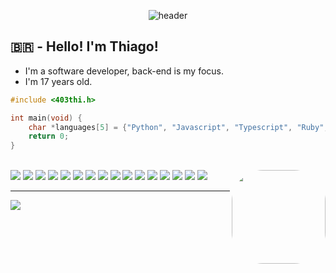<span align="center">
    
![header](https://dynamic-image-renderer.vercel.app/api?preset=minimalist&titleBgColor=blacktitle&titleBgOpacity=100&titleBgRainbowOpacity=100&title=403thi&subtitle=%2F%2Fbackend%2C%20developer&textAnimation=popup&titleFontSize=90&subtitleFontSize=25&subtitlePositionY=73)
    
</span>

## 🇧🇷 - Hello! I'm Thiago!
- I'm a software developer, back-end is my focus.
- I'm 17 years old.
```c
#include <403thi.h>

int main(void) {
    char *languages[5] = {"Python", "Javascript", "Typescript", "Ruby", "C"};
    return 0;
}
```
    
<div style="display: inline" align="right"><br>
  <img src="https://img.shields.io/badge/Rust-000000?style=for-the-badge&logo=rust&logoColor=white">
  <img src="https://img.shields.io/badge/JavaScript-F7DF1E?style=for-the-badge&logo=javascript&logoColor=black">
  <img src="https://img.shields.io/badge/React-20232A?style=for-the-badge&logo=react&logoColor=61DAFB">
  <img src="https://img.shields.io/badge/TypeScript-007ACC?style=for-the-badge&logo=typescript&logoColor=white">
  <img src="https://img.shields.io/badge/Node.js-43853D?style=for-the-badge&logo=node.js&logoColor=white">
  <img src="https://img.shields.io/badge/Express.js-404D59?style=for-the-badge&logo=express">
  <img src="https://img.shields.io/badge/redis-%23DD0031.svg?&style=for-the-badge&logo=redis&logoColor=white">
  <img src="https://img.shields.io/badge/HTML5-E34F26?style=for-the-badge&logo=html5&logoColor=white">
  <img src="https://img.shields.io/badge/CSS3-1572B6?style=for-the-badge&logo=css3&logoColor=white">
  <img src="https://img.shields.io/badge/Figma-F24E1E?style=for-the-badge&logo=figma&logoColor=white">
  <img src="https://img.shields.io/badge/Prisma-3982CE?style=for-the-badge&logo=Prisma&logoColor=white">
  <img src="https://img.shields.io/badge/GIT-E44C30?style=for-the-badge&logo=git&logoColor=white">
  <img src="https://img.shields.io/badge/C-00599C?style=for-the-badge&logo=c&logoColor=white">
  <img src="https://img.shields.io/badge/Python-3776AB?style=for-the-badge&logo=python&logoColor=white">
  <img src="https://img.shields.io/badge/Ruby-CC342D?style=for-the-badge&logo=ruby&logoColor=white">
  <img src="https://img.shields.io/badge/Ruby_on_Rails-CC0000?style=for-the-badge&logo=ruby-on-rails&logoColor=white">
  <img align="right" height="150" style="border-radius:50px;" src= "https://c.tenor.com/AlUkiGkR2j8AAAAC/new-game-ahagon-umiko-programming.gif">
</div>
    
----------
    
<div> 
  <a href="#"><img src="https://img.shields.io/badge/dm_discord:_403thi%232647-7289DA?style=for-the-badge&logo=discord&logoColor=white"></a>
</div>
